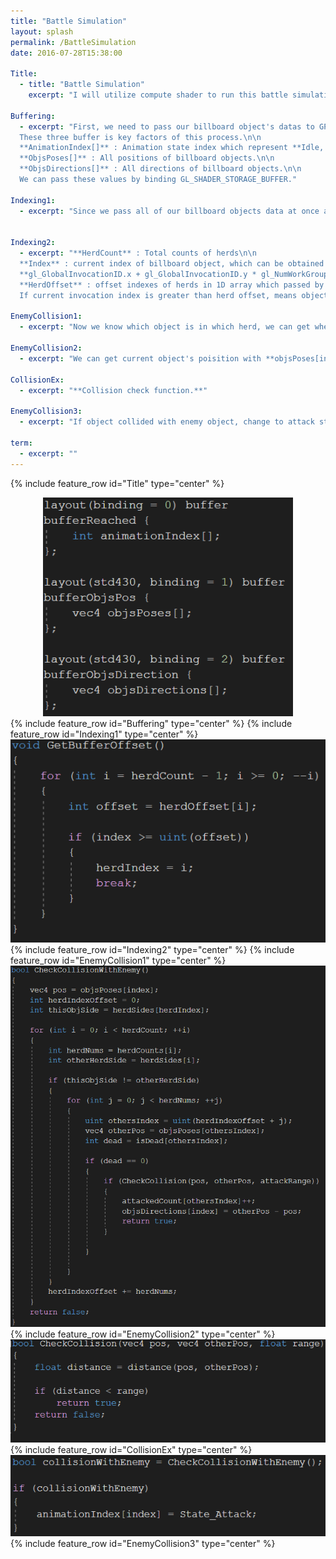 ```yaml
---
title: "Battle Simulation"
layout: splash
permalink: /BattleSimulation
date: 2016-07-28T15:38:00

Title:
  - title: "Battle Simulation"
    excerpt: "I will utilize compute shader to run this battle simulation."

Buffering:
  - excerpt: "First, we need to pass our billboard object's datas to GPU.\n\n
  These three buffer is key factors of this process.\n\n
  **AnimationIndex[]** : Animation state index which represent **Idle, Run, Attack, Death, Pain**.\n\n
  **ObjsPoses[]** : All positions of billboard objects.\n\n
  **ObjsDirections[]** : All directions of billboard objects.\n\n
  We can pass these values by binding GL_SHADER_STORAGE_BUFFER."

Indexing1:
  - excerpt: "Since we pass all of our billboard objects data at once and I manage those datas per **Herd**, we need to indexing these values to identify which object is in which herd.\n\n"
    

Indexing2:
  - excerpt: "**HerdCount** : Total counts of herds\n\n
  **Index** : current index of billboard object, which can be obtained with current invocation ID and work group size of compute shader.\n\n
  **gl_GlobalInvocationID.x + gl_GlobalInvocationID.y * gl_NumWorkGroups.x * gl_WorkGroupSize.x;**\n\n
  **HerdOffset** : offset indexes of herds in 1D array which passed by uniform values. Accumulation was done by count of each herd.\n\n
  If current invocation index is greater than herd offset, means object is in that herd."

EnemyCollision1:
  - excerpt: "Now we know which object is in which herd, we can get whether collided or not with other object."
    
EnemyCollision2:
  - excerpt: "We can get current object's poisition with **objsPoses[index]**, and check current object's side with using herdIndex, iterate every objects in other side, and check whether collided or not."
    
CollisionEx:
  - excerpt: "**Collision check function.**"

EnemyCollision3:
  - excerpt: "If object collided with enemy object, change to attack state."

term:
  - excerpt: ""
---
```


{% include feature_row id="Title" type="center" %}

<div style="text-align: center">
<img src="https://github.com/salmin609/salmin609.github.io/blob/master/images/GAM400/BattleSimulation/1.png?raw=true" width = "400">
</div>
{% include feature_row id="Buffering" type="center" %}
{% include feature_row id="Indexing1" type="center" %}

<div style="text-align: center">
<img src="https://github.com/salmin609/salmin609.github.io/blob/master/images/GAM400/BattleSimulation/2.png?raw=true" width = "600">
</div>
{% include feature_row id="Indexing2" type="center" %}
{% include feature_row id="EnemyCollision1" type="center" %}

<div style="text-align: center">
<img src="https://github.com/salmin609/salmin609.github.io/blob/master/images/GAM400/BattleSimulation/3.png?raw=true" width = "600">
</div>
{% include feature_row id="EnemyCollision2" type="center" %}

<div style="text-align: center">
<img src="https://github.com/salmin609/salmin609.github.io/blob/master/images/GAM400/BattleSimulation/4.png?raw=true" width = "600">
</div>
{% include feature_row id="CollisionEx" type="center" %}

<div style="text-align: center">
<img src="https://github.com/salmin609/salmin609.github.io/blob/master/images/GAM400/BattleSimulation/5.png?raw=true" width = "600">
</div>
{% include feature_row id="EnemyCollision3" type="center" %}